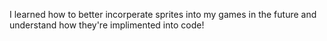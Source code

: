 I learned how to better incorperate sprites into my games in the future and understand how they're implimented into code!